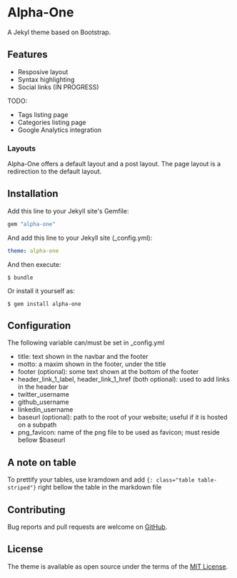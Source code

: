 # Alpha-One

A Jekyl theme based on Bootstrap.

## Features 

- Resposive layout
- Syntax highlighting
- Social links (IN PROGRESS)

TODO: 
- Tags listing page
- Categories listing page
- Google Analytics integration

### Layouts

Alpha-One offers a default layout and a post layout. The page layout is a redirection to the default layout.

## Installation

Add this line to your Jekyll site's Gemfile:

```ruby
gem "alpha-one"
```

And add this line to your Jekyll site (_config.yml):

```yaml
theme: alpha-one
```

And then execute:

    $ bundle

Or install it yourself as:

    $ gem install alpha-one


## Configuration

The following variable can/must be set in _config.yml
- title: text shown in the navbar and the footer
- motto: a maxim shown in the footer, under the title
- footer (optional): some text shown at the bottom of the footer
- header_link_1_label, header_link_1_href (both optional): used to add links in the header bar
- twitter_username
- github_username  
- linkedin_username
- baseurl (optional): path to the root of your website; useful if it is hosted on a subpath
- png_favicon: name of the png file to be used as favicon; must reside bellow $baseurl


## A note on table

To prettify your tables, use kramdown and add
`{: class="table table-striped"}`
right bellow the table in the markdown file

## Contributing

Bug reports and pull requests are welcome on [GitHub](https://github.com/proudier/alpha-one).

## License

The theme is available as open source under the terms of the [MIT License](http://opensource.org/licenses/MIT).

